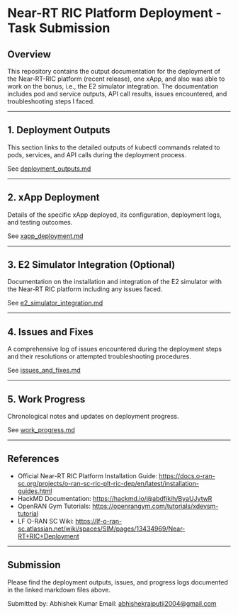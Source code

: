 # Near-RT RIC Platform Deployment - Task Submission

## Overview
This repository contains the output documentation for the deployment of the Near-RT-RIC platform (recent release), one xApp, and also was able to work on the bonus, i.e., the E2 simulator integration. 
The documentation includes pod and service outputs, API call results, issues encountered, and troubleshooting steps I faced.

---

## 1. Deployment Outputs
This section links to the detailed outputs of kubectl commands related to pods, services, and API calls during the deployment process.

See [deployment_outputs.md](./deployment_outputs.md)

---

## 2. xApp Deployment
Details of the specific xApp deployed, its configuration, deployment logs, and testing outcomes.

See [xapp_deployment.md](./xapp_deployment.md)

---

## 3. E2 Simulator Integration (Optional)
Documentation on the installation and integration of the E2 simulator with the Near-RT RIC platform including any issues faced.

See [e2_simulator_integration.md](./e2_simulator_integration.md)

---

## 4. Issues and Fixes
A comprehensive log of issues encountered during the deployment steps and their resolutions or attempted troubleshooting procedures.

See [issues_and_fixes.md](./issues_and_fixes.md)

---

## 5. Work Progress
Chronological notes and updates on deployment progress.

See [work_progress.md](./work_progress.md)

---

## References
- Official Near-RT RIC Platform Installation Guide: https://docs.o-ran-sc.org/projects/o-ran-sc-ric-plt-ric-dep/en/latest/installation-guides.html
- HackMD Documentation: https://hackmd.io/@abdfikih/ByaUJytwR
- OpenRAN Gym Tutorials: https://openrangym.com/tutorials/xdevsm-tutorial
- LF O-RAN SC Wiki: https://lf-o-ran-sc.atlassian.net/wiki/spaces/SIM/pages/13434969/Near-RT+RIC+Deployment

---

## Submission
Please find the deployment outputs, issues, and progress logs documented in the linked markdown files above.

Submitted by: Abhishek Kumar 
Email: abhishekrajputji2004@gmail.com

